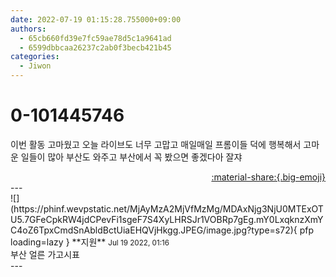 ```yaml
---
date: 2022-07-19 01:15:28.755000+09:00
authors:
  - 65cb660fd39e7fc59ae78d5c1a9641ad
  - 6599dbbcaa26237c2ab0f3becb421b45
categories:
  - Jiwon
---
```


# 0-101445746

<div class="post-container" markdown="1">
<div class="content-container md-sidebar__scrollwrap" markdown="1">

이번 활동 고마웠고 오늘 라이브도 너무 고맙고 매일매일 프롬이들 덕에 행복해서 고마운 일들이 많아 부산도 와주고 부산에서 꼭 봤으면 좋겠다아 잘쟈

</div>
</div>

<div style="text-align: right;" markdown="1">
<a href="https://weverse.io/fromis9/fanpost/0-101445746" style="text-align: right;">:material-share:{.big-emoji}</a>
</div>
---

<div class="comments-container md-sidebar__scrollwrap" markdown="1">
<div class="comment" markdown="1">
<div class='id-container' markdown="1">
![](https://phinf.wevpstatic.net/MjAyMzA2MjVfMzMg/MDAxNjg3NjU0MTExOTU5.7GFeCpkRW4jdCPevFi1sgeF7S4XyLHRSJr1VOBRp7gEg.mY0LxqknzXmYC4oZ6TpxCmdSnAbldBctUiaEHQVjHkgg.JPEG/image.jpg?type=s72){ pfp loading=lazy }
**<span class="artist">지원</span>** <small>Jul 19 2022, 01:16</small><br>
</div>
<div class='comment-body' markdown="1">
부산 얼른 가고시표
</div>
</div>
</div>
---
